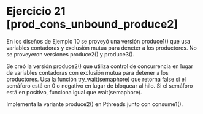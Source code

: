  # Ejercicio 21 [prod_cons_unbound_produce2]
 
En los diseños de Ejemplo 10 se proveyó una versión produce1() que usa variables contadoras y exclusión mutua para deneter a los productores. No se proveyeron versiones produce2() y produce3().

Se creó la versión produce2() que utiliza control de concurrencia en lugar de variables contadoras con exclusión mutua para detener a los productores. Usa la función try_wait(semaphore) que retorna false si el semáforo está en 0 o negativo en lugar de bloquear al hilo. Si el semáforo está en positivo, funciona igual que wait(semaphore).

Implementa la variante produce2() en Pthreads junto con consume1().